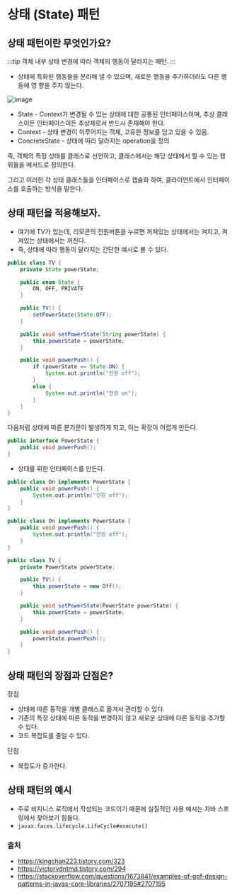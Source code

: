 # 상태 (State) 패턴

## 상태 패턴이란 무엇인가요?

:::tip
객체 내부 상태 변경에 따라 객체의 행동이 달라지는 패턴.
:::

- 상태에 특화된 행동들을 분리해 낼 수 있으며, 새로운 행동을 추가하더라도 다른 행동에 영
향을 주지 않는다.

![image](https://user-images.githubusercontent.com/50647845/170900119-71de4c3f-cc39-4670-9f86-feeb3276fd47.png)

- State - Context가 변경될 수 있는 상태에 대한 공통된 인터페이스이며, 추상 클래스이든 인터페이스이든 추상체로서 반드시 존재해야 한다.
- Context - 상태 변경이 이루어지는 객체, 고유한 정보를 담고 있을 수 있음.
- ConcreteState - 상태에 따라 달라지는 operation을 정의

즉, 객체의 특정 상태를 클래스로 선언하고, 클래스에서는 해당 상태에서 할 수 있는 행위들을 메서드로 정의한다.

그리고 이러한 각 상태 클래스들을 인터페이스로 캡슐화 하여, 클라이언트에서 인터페이스를 호출하는 방식을 말한다.

## 상태 패턴을 적용해보자.

- 여기에 TV가 있는데, 리모콘의 전원버튼을 누르면 꺼져있는 상태에서는 켜지고, 켜져있는 상태에서는 꺼진다.
- 즉, 상태에 따라 행동이 달라지는 간단한 예시로 볼 수 있다.

```java
public class TV {
    private State powerState;

    public enum State {
        ON, OFF, PRIVATE
    }

    public TV() {
        setPowerState(State.OFF);
    }

    public void setPowerState(String powerState) {
        this.powerState = powerState;
    }

    public void powerPush() {
        if (powerState == State.ON) {
            System.out.println("전원 off");
        }
        else {
            System.out.println("전원 on");
        }
    }
}
```

다음처럼 상태에 따른 분기문이 발생하게 되고, 이는 확장이 어렵게 만든다.

```java
public interface PowerState {
    public void powerPush();
}
```

- 상태를 위한 인터페이스를 만든다.

```java
public class On implements PowerState {
    public void powerPush() {
        System.out.println("전원 off");
    }
}
```

```java
public class On implements PowerState {
    public void powerPush() {
        System.out.println("전원 off");
    }
}
```

```java
public class TV {
    private PowerState powerState;

    public TV() {
        this.powerState = new Off();
    }

    public void setPowerState(PowerState powerState) {
        this.powerState = powerState;
    }

    public void powerPush() {
        powerState.powerPush();
    }
}
```

## 상태 패턴의 장점과 단점은?

장점

- 상태에 따른 동작을 개별 클래스로 옮겨서 관리할 수 있다.
- 기존의 특정 상태에 따른 동작을 변경하지 않고 새로운 상태에 다른 동작을 추가할 수 있다.
- 코드 복잡도를 줄일 수 있다.

단점

- 복잡도가 증가한다.

## 상태 패턴의 예시

- 주로 비지니스 로직에서 작성되는 코드이기 때문에 실질적인 사용 예시는 자바 스프링에서 찾아보기 힘들다.
- `javax.faces.lifecycle.LifeCycle#execute()`

### 출처

- https://kingchan223.tistory.com/323
- https://victorydntmd.tistory.com/294
- https://stackoverflow.com/questions/1673841/examples-of-gof-design-patterns-in-javas-core-libraries/2707195#2707195